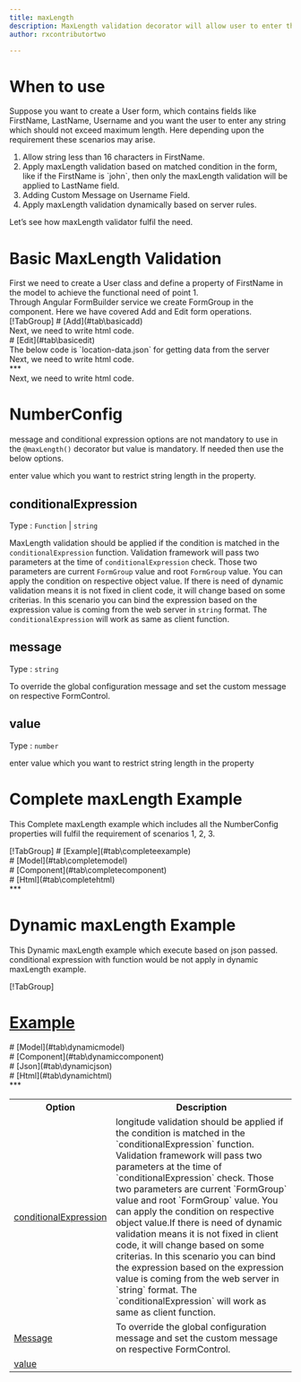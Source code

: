 ```yaml
---
title: maxLength 
description: MaxLength validation decorator will allow user to enter the input upto the maximum length value parameter.
author: rxcontributortwo

---
```

# When to use
Suppose you want to create a User form, which contains fields like FirstName, LastName, Username and you want the user to enter any string which should not exceed maximum length. Here depending upon the requirement these scenarios may arise.
<ol>
	<li>Allow string less than 16 characters in FirstName.</li>
	<li>Apply maxLength validation based on matched condition in the form, like if the FirstName is `john`, then only the maxLength validation will be  applied to LastName field.</li> 
	<li>Adding Custom Message on Username Field.</li>
 	<li>Apply maxLength validation dynamically based on server rules.</li>
</ol>
Let’s see how maxLength validator fulfil the need.

# Basic MaxLength Validation
<data-scope scope="['decorator']">
First we need to create a User class and define a property of FirstName in the model to achieve the functional need of point 1.
<div component="app-code" key="maxLength-add-model"></div> 
</data-scope>
Through Angular FormBuilder service we create FormGroup in the component.
Here we have covered Add and Edit form operations. 

<data-scope scope="['decorator']">
<div component="app-tabs" key="basic-operations"></div>
[!TabGroup]
# [Add](#tab\basicadd)
<div component="app-code" key="maxLength-add-component"></div> 
Next, we need to write html code.
<div component="app-code" key="maxLength-add-html"></div> 
<div component="app-maxLength-add" title="maxLength Decorator for add Example"></div>
# [Edit](#tab\basicedit)
<div component="app-code" key="maxLength-edit-component"></div>
The below code is `location-data.json` for getting data from the server 
<div component="app-code" key="data-maxLength"></div> 
Next, we need to write html code.
<div component="app-code" key="maxLength-edit-html"></div> 
<div component="app-maxLength-add" title="maxLength Decorator for edit Example"></div>
***
</data-scope>

<data-scope scope="['validator','templateDriven']">
<div component="app-code" key="maxLength-add-component"></div> 
Next, we need to write html code.
<div component="app-code" key="maxLength-add-html"></div> 
<div component="app-maxLength-add" title="maxLength Decorator for add Example"></div>
</data-scope>

# NumberConfig 
message and conditional expression options are not mandatory to use in the `@maxLength()` decorator but value is mandatory. If needed then use the below options.

<table class="table table-bordered table-striped">
<tr><th>Option</th><th>Description</th></tr>
<tr><td><a href="#conditionalExpression"  (click)='scrollTo("#conditionalExpression")' title="conditionalExpression">conditionalExpression</a></td><td>longitude validation should be applied if the condition is matched in the `conditionalExpression` function. Validation framework will pass two parameters at the time of `conditionalExpression` check. Those two parameters are current `FormGroup` value and root `FormGroup` value. You can apply the condition on respective object value.If there is need of dynamic validation means it is not fixed in client code, it will change based on some criterias. In this scenario you can bind the expression based on the expression value is coming from the web server in `string` format. The `conditionalExpression` will work as same as client function.</td></tr>
<tr><td><a href="#message"  (click)='scrollTo("#message")' title="message">Message</a></td><td>To override the global configuration message and set the custom message on respective FormControl.</td></tr>
<tr><td><a href="#value"  (click)='scrollTo("#value")' title="value">value</a></td> enter value which you want to restrict string length in the property.</td></tr>

## conditionalExpression 
Type :  `Function`  |  `string` 

MaxLength validation should be applied if the condition is matched in the `conditionalExpression` function. Validation framework will pass two parameters at the time of `conditionalExpression` check. Those two parameters are current `FormGroup` value and root `FormGroup` value. You can apply the condition on respective object value.
If there is need of dynamic validation means it is not fixed in client code, it will change based on some criterias. In this scenario you can bind the expression based on the expression value is coming from the web server in `string` format. The `conditionalExpression` will work as same as client function.

<div component="app-note" key="maxLength-conditionalExpressionExampleFunction-model"></div>
<div component="app-code" key="maxLength-conditionalExpressionExampleFunction-model"></div> 
<div component="app-note" key="maxLength-conditionalExpressionExampleString-model"></div> 
<div component="app-code" key="maxLength-conditionalExpressionExampleString-model"></div> 

<div component="app-example-runner" ref-component="app-maxLength-conditionalExpression" title="maxLength decorators with conditionalExpression" key="conditionalExpression"></div>
 
 ## message 
Type :  `string` 

To override the global configuration message and set the custom message on respective FormControl.

<div component="app-code" key="maxLength-messageExample-model"></div> 
<div component="app-example-runner" ref-component="app-maxLength-message" title="maxLength decorators with message" key="message"></div>

## value 
Type :  `number` 

enter value which you want to restrict string length in the property
 
<div component="app-code" key="maxLength-valueExample-model"></div> 
<div component="app-example-runner" ref-component="maxLength-value-value" title="maxLength decorators with value" key="value"></div>

# Complete maxLength Example

This Complete maxLength example which includes all the NumberConfig properties will fulfil the requirement of scenarios 1, 2, 3.

<div component="app-tabs" key="complete"></div>
[!TabGroup]
# [Example](#tab\completeexample)
<div component="app-maxLength-complete"></div>
<data-scope scope="['decorator']">
# [Model](#tab\completemodel)
<div component="app-code" key="maxLength-complete-model"></div> 
</data-scope>
# [Component](#tab\completecomponent)
<div component="app-code" key="maxLength-complete-component"></div> 
# [Html](#tab\completehtml)
<div component="app-code" key="maxLength-complete-html"></div> 
***

# Dynamic maxLength Example

This Dynamic maxLength example which execute based on json passed. conditional expression with function would be not apply in dynamic maxLength example. 

<div component="app-tabs" key="dynamic"></div>

[!TabGroup]
# [Example](#tab\dynamicexample)
<div component="app-maxLength-dynamic"></div>
<data-scope scope="['decorator']">
# [Model](#tab\dynamicmodel)
<div component="app-code" key="maxLength-dynamic-model"></div>
</data-scope>
# [Component](#tab\dynamiccomponent)
<div component="app-code" key="maxLength-dynamic-component"></div>
# [Json](#tab\dynamicjson)
<div component="app-code" key="maxLength-dynamic-json"></div>
# [Html](#tab\dynamichtml)
<div component="app-code" key="maxLength-dynamic-html"></div> 
***